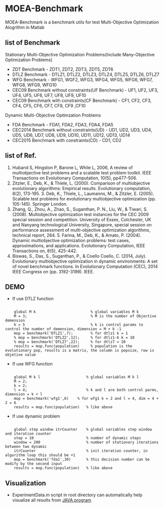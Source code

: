 # MOEA-Benchmark
MOEA-Benchmark is a benchmark utils for test Multi-Objective Optimization Alogrithm in Matlab
## list of Benchmark
Stationary Multi-Objective Optimization Problems(Include Many-Objective Optimization Problems)   
   

*   ZDT Benchmark - ZDT1, ZDT2, ZDT3, ZDT5, ZDT6
*   DTLZ Benchmark - DTLZ1, DTLZ2, DTLZ3, DTLZ4, DTLZ5, DTLZ6, DTLZ7
*   WFG Benchmark - WFG1, WGF2, WFG3, WFG4, WFG5, WFG6, WFG7, WFG8, WFG9, WFG10
*   CEC09 Benchmark without constraints(UF Benchmark) - UF1, UF2, UF3, UF4, UF5, UF6, UF7, UF8, UF9, UF10
*   CEC09 Benchmark with constraints(CF Benchmark) - CF1, CF2, CF3, CF4, CF5, CF6, CF7, CF8, CF9 ,CF10   
   

Dynamic Multi-Objective Optimzation Problems
*   FDA Benchmark - FDA1, FDA2, FDA3, FDA4, FDA5
*   CEC2014 Benchmark without constraints(UD) - UD1, UD2, UD3, UD4, UD5, UD6, UD7, UD8, UD9, UD10, UD11, UD12, UD13, UD14
*   CEC2015 Benchmark with constraints(CD) - CD1, CD2

## list of Ref.
1. Huband S, Hingston P, Barone L, While L, 2006, A review of multiobjective test problems and a scalable test problem toolkit. IEEE Transactions on Evolutionary Computation, 10(5), pp477-506.
2. Zitzler, E., Deb, K., & Thiele, L. (2000). Comparison of multiobjective evolutionary algorithms: Empirical results. Evolutionary computation, 8(2), 173-195. 3. Deb, K., Thiele, L., Laumanns, M., & Zitzler, E. (2005). Scalable test problems for evolutionary multiobjective optimization (pp. 105-145). Springer London.
4. Zhang, Q., Zhou, A., Zhao, S., Suganthan, P. N., Liu, W., & Tiwari, S. (2008). Multiobjective optimization test instances for the CEC 2009 special session and competition. University of Essex, Colchester, UK and Nanyang technological University, Singapore, special session on performance assessment of multi-objective optimization algorithms, technical report, 264. 5. Farina, M., Deb, K., & Amato, P. (2004). Dynamic multiobjective optimization problems: test cases, approximations, and applications. Evolutionary Computation, IEEE Transactions on, 8(5), 425-442.
6. Biswas, S., Das, S., Suganthan, P., & Coello Coello, C. (2014, July). Evolutionary multiobjective optimization in dynamic environments: A set of novel benchmark functions. In Evolutionary Computation (CEC), 2014 IEEE Congress on (pp. 3192-3199). IEEE.

## DEMO
*   If use DTLZ function   
<pre><code>	
	global M k                         % global variables M k
	M = 3;                             % M is the number of Objective demension
	k = 5                              % k is control params to control the number of demension, dimension = M + k -1
	mop = benchmark('DTLZ1',7);        % for dtlz1 k = 1
	% mop = benchmark('DTLZ2',12);     % for dtlz1-6 k = 10
	% mop = benchmark('DTLZ7',22);     % for dtlz7 = 20
	results = mop.func(population)     % population is the evolutionary pop, results is a matrix, the column is popsize, row is objetive value
</code></pre>
*   If use WFG function   
<pre><code>
	global M k l                     % global variables M k l
	M = 2;
	k = 2;
	l = 4;                           % k and l are both control parms, dimension = k + l
	mop = benchmark('wfg1',6)	 % for wfg1 k = 2 and l = 4, dim = 4 + 2 = 6
	results = mop.func(population)   % like above
</code></pre>
*   If use dynamic problem   
<pre><code>
	global step window itrCounter    % global variables step window and iteration counter
	step = 10                        % number of dynamic steps
	window = 200                     % number of stationary iterations between two dynamic
	itrCounter                       % init iteration counter, in algorithm loop this should be +1
	mop = benchmark('fda1',30)       % this decision number can be modify by the second input
	results = mop.func(population)   % like above
</code></pre>

## Visualization
*   ExperimentData.m script in root directory can automatically help visualize all results from [JAVA program](https://github.com/White-Chen/MOEA-Benchmark/tree/master/exec/src/main/java/org/uma/jmetal/experiment)